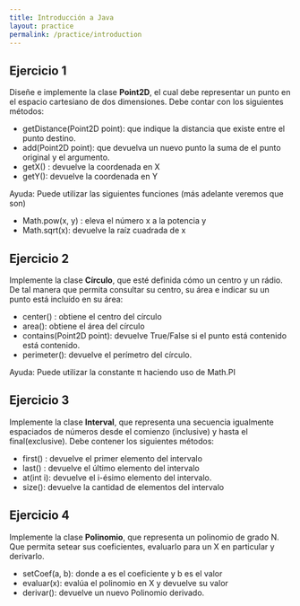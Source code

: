 ```yaml
---
title: Introducción a Java
layout: practice
permalink: /practice/introduction
---
```


## Ejercicio 1
Diseñe e implemente la clase **Point2D**, el cual debe representar un punto en el espacio
cartesiano de dos dimensiones. Debe contar con los siguientes métodos:

- getDistance(Point2D point): que indique la distancia que existe entre el punto
destino.
- add(Point2D point): que devuelva un nuevo punto la suma de el punto original y
el argumento.
- getX() : devuelve la coordenada en X
- getY(): devuelve la coordenada en Y

Ayuda: Puede utilizar las siguientes funciones (más adelante veremos que son)
- Math.pow(x, y) : eleva el número x a la potencia y 
- Math.sqrt(x): devuelve la raíz cuadrada de x

## Ejercicio 2
Implemente la clase **Círculo**, que esté definida cómo un centro y un rádio. De tal manera
que permita consultar su centro, su área e indicar su un punto está incluído en su área:

- center() : obtiene el centro del círculo
- area(): obtiene el área del círculo
- contains(Point2D point): devuelve True/False si el punto está contenido está
contenido.
- perimeter(): devuelve el perímetro del círculo.

Ayuda: Puede utilizar la constante π haciendo uso de Math.PI

## Ejercicio 3
Implemente la clase **Interval**, que representa una secuencia igualmente espaciados de
números desde el comienzo (inclusive) y hasta el final(exclusive). Debe contener los siguientes
métodos:

- first() : devuelve el primer elemento del intervalo
- last() : devuelve el último elemento del intervalo
- at(int i): devuelve el i-ésimo elemento del intervalo.
- size(): devuelve la cantidad de elementos del intervalo

## Ejercicio 4
Implemente la clase **Polinomio**, que representa un polinomio de grado N. Que permita
setear sus coeficientes, evaluarlo para un X en particular y derivarlo.
- setCoef(a, b): donde a es el coeficiente y b es el valor
- evaluar(x): evalúa el polinomio en X y devuelve su valor
- derivar(): devuelve un nuevo Polinomio derivado.